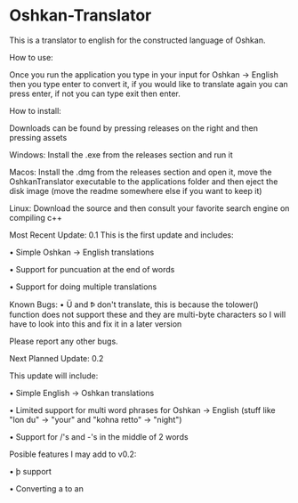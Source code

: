 # Oshkan-Translator
This is a translator to english for the constructed language of Oshkan.

How to use:

Once you run the application you type in your input for Oshkan -> English then you type enter to convert it, if you would like to translate again you can press enter, if not you can type exit then enter.


How to install:

Downloads can be found by pressing releases on the right and then pressing assets

Windows: Install the .exe from the releases section and run it

Macos: Install the .dmg from the releases section and open it, move the OshkanTranslator executable to the applications folder and then eject the disk image (move the readme somewhere else if you want to keep it)

Linux: Download the source and then consult your favorite search engine on compiling c++


Most Recent Update: 0.1
This is the first update and includes:

• Simple Oshkan -> English translations

• Support for puncuation at the end of words

• Support for doing multiple translations


Known Bugs:
• Ü and Ꝥ don't translate, this is because the tolower() function does not support these and they are multi-byte characters so I will have to look into this and fix it in a later version

Please report any other bugs.

Next Planned Update: 0.2

This update will include:

• Simple English -> Oshkan translations

• Limited support for multi word phrases for Oshkan -> English (stuff like "lon du" -> "your" and "kohna retto" -> "night")

• Support for /'s and -'s in the middle of 2 words


Posible features I may add to v0.2:

• þ support

• Converting a to an
